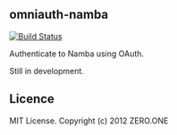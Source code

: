 ## omniauth-namba

[![Build Status](https://secure.travis-ci.org/ZeroOneStudio/omniauth-namba.png)](http://travis-ci.org/ZeroOneStudio/omniauth-namba)

Authenticate to Namba using OAuth.

Still in development.

## Licence
MIT License. Copyright (c) 2012 ZERO.ONE

